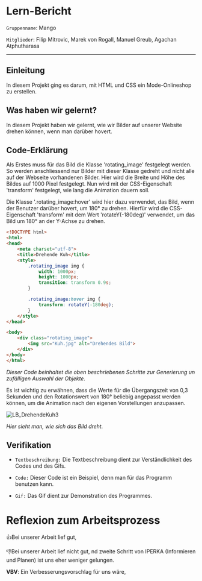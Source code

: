 # Lern-Bericht
`Gruppenname`: Mango 

`Mitglieder`: Filip Mitrovic, Marek von Rogall, Manuel Greub, Agachan Atphutharasa

-----------------------------------------------------------------------------------------------------------------------------------------------------------------------
## Einleitung

In diesem Projekt ging es darum, mit HTML und CSS ein Mode-Onlineshop zu erstellen.

## Was haben wir gelernt?

In diesem Projekt haben wir gelernt, wie wir Bilder auf unserer Website drehen können, wenn man darüber hovert.

## Code-Erklärung


Als Erstes muss für das Bild die Klasse 'rotating_image' festgelegt werden. So werden anschliessend nur Bilder mit dieser Klasse gedreht und nicht alle auf der Webseite vorhandenen Bilder. Hier wird die Breite und Höhe des Bildes auf 1000 Pixel festgelegt. Nun wird mit der CSS-Eigenschaft 'transform' festgelegt, wie lang die Animation dauern soll.

Die Klasse '.rotating_image:hover' wird hier dazu verwendet, das Bild, wenn der Benutzer darüber hovert, um 180° zu drehen. Hierfür wird die CSS-Eigenschaft 'transform' mit dem Wert 'rotateY(-180deg)' verwendet, um das Bild um 180° an der Y-Achse zu drehen.

```html
<!DOCTYPE html>
<html>
<head>
    <meta charset="utf-8">
    <title>Drehende Kuh</title>
    <style>
        .rotating_image img {
            width: 1000px;
            height: 1000px;
            transition: transform 0.9s;
        }

        .rotating_image:hover img {
            transform: rotateY(-180deg);
        }
    </style>
</head>

<body>
    <div class="rotating_image">
        <img src="Kuh.jpg" alt="Drehendes Bild">
    </div>
</body>
</html>
```
*Dieser Code beinhaltet die oben beschriebenen Schritte zur Generierung un zufälligen Auswahl der Objekte.*


Es ist wichtig zu erwähnen, dass die Werte für die Übergangszeit von 0,3 Sekunden und den Rotationswert von 180° beliebig angepasst werden können, um die Animation nach den eigenen Vorstellungen anzupassen.

![LB_DrehendeKuh3](https://github.com/marekvonrogall/LA1600/assets/110893394/5003f612-e105-485f-ba5d-9e369f6a151d)

*Hier sieht man, wie sich das Bild dreht.*



## Verifikation

* `Textbeschreibung:` Die Textbeschreibung dient zur Verständlichkeit des Codes und des Gifs.

* `Code:` Dieser Code ist ein Beispiel, denn man für das Programm benutzen kann.

* `Gif:` Das Gif dient zur Demonstration des Programmes.

# Reflexion zum Arbeitsprozess


👍Bei unserer Arbeit lief gut,  


👎Bei unserer Arbeit lief nicht gut, nd zweite Schritt von IPERKA (Informieren und Planen) ist uns eher weniger gelungen. 


**VBV**: Ein Verbesserungsvorschlag für uns wäre, 


